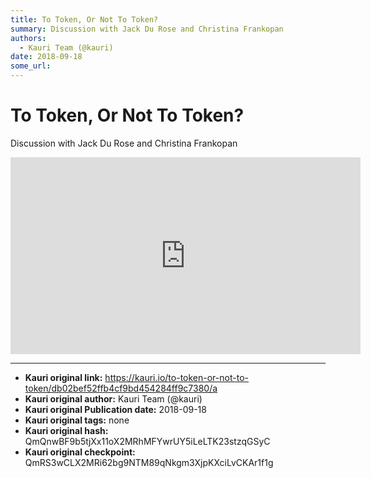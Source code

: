 ```yaml
---
title: To Token, Or Not To Token? 
summary: Discussion with Jack Du Rose and Christina Frankopan
authors:
  - Kauri Team (@kauri)
date: 2018-09-18
some_url: 
---
```


# To Token, Or Not To Token? 


Discussion with Jack Du Rose and Christina Frankopan

<div align="center"><iframe width="560" height="315" src="https://drive.google.com/file/d/15KVGnoLLy6dms4Ct6GFC8JDBhNpgz1-D/preview" frameborder="0" allow="encrypted-media" allowfullscreen></iframe></div>


---

- **Kauri original link:** https://kauri.io/to-token-or-not-to-token/db02bef52ffb4cf9bd454284ff9c7380/a
- **Kauri original author:** Kauri Team (@kauri)
- **Kauri original Publication date:** 2018-09-18
- **Kauri original tags:** none
- **Kauri original hash:** QmQnwBF9b5tjXx11oX2MRhMFYwrUY5iLeLTK23stzqGSyC
- **Kauri original checkpoint:** QmRS3wCLX2MRi62bg9NTM89qNkgm3XjpKXciLvCKAr1f1g



